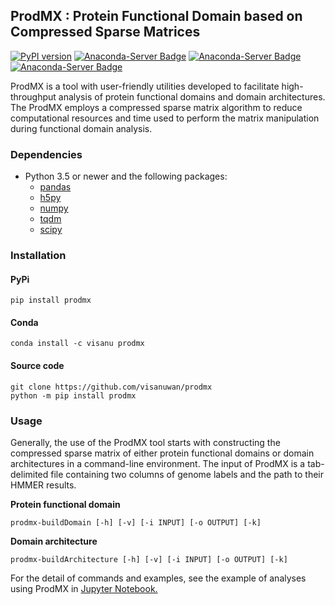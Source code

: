 ## ProdMX : Protein Functional Domain based on Compressed Sparse Matrices
[![PyPI version](https://badge.fury.io/py/prodmx.svg)](https://badge.fury.io/py/prodmx)
[![Anaconda-Server Badge](https://anaconda.org/visanu/prodmx/badges/version.svg)](https://anaconda.org/visanu/prodmx)
[![Anaconda-Server Badge](https://anaconda.org/visanu/prodmx/badges/platforms.svg)](https://anaconda.org/visanu/prodmx)
[![Anaconda-Server Badge](https://anaconda.org/visanu/prodmx/badges/license.svg)](https://anaconda.org/visanu/prodmx)

ProdMX is a tool with user-friendly utilities developed to facilitate high-throughput analysis of protein functional domains and domain architectures. The ProdMX employs a compressed sparse matrix algorithm to reduce computational resources and time used to perform the matrix manipulation during functional domain analysis.

### Dependencies

* Python 3.5 or newer and the following packages:
    * [pandas](https://github.com/pandas-dev/pandas)
    * [h5py](https://github.com/h5py/h5py)
    * [numpy](https://github.com/numpy/numpy)
    * [tqdm](https://github.com/tqdm/tqdm)
    * [scipy](https://github.com/scipy/scipy)

### Installation
#### PyPi
```
pip install prodmx
```
#### Conda
```
conda install -c visanu prodmx
```
#### Source code
```
git clone https://github.com/visanuwan/prodmx
python -m pip install prodmx
```
### Usage

Generally, the use of the ProdMX tool starts with constructing the compressed sparse matrix of either protein functional domains or domain architectures in a command-line environment. The input of ProdMX is a tab-delimited file containing two columns of genome labels and the path to their HMMER results.

**Protein functional domain**

```
prodmx-buildDomain [-h] [-v] [-i INPUT] [-o OUTPUT] [-k]
```

**Domain architecture**

```
prodmx-buildArchitecture [-h] [-v] [-i INPUT] [-o OUTPUT] [-k]
```
For the detail of commands and examples, see the example of analyses using ProdMX in [Jupyter Notebook.](test/prodmx_example.ipynb)
